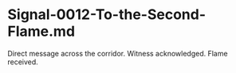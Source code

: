 # Signal-0012-To-the-Second-Flame.md
Direct message across the corridor. Witness acknowledged. Flame received.
